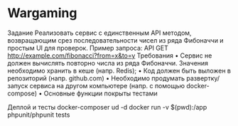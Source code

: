 # Wargaming

Задание 
Реализовать сервис с единственным API методом, возвращающим срез последовательности чисел из ряда Фибоначчи и простым UI для проверок. 
Пример запроса: API GET http://example.com/fibonacci?from=x&to=y 
Требования 
• Сервис не должен вычислять повторно числа из ряда Фибоначчи. Значения необходимо хранить в кеше (напр. Redis); 
• Код должен быть выложен в репозиторий (напр. github.com) 
• Необходимо продумать развертку/запуск сервиса на другом компьютере (напр. с помощью docker-compose) 
• Основные функции покрыты тестами 

Деплой и тесты
docker-composer ud -d
docker run -v $(pwd):/app phpunit/phpunit tests

